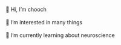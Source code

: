👋 Hi, I’m chooch <br>
<br>
👀 I’m interested in many things <br>
<br>
🌱 I’m currently learning about neuroscience

<!---
jchooch/jchooch is a ✨ special ✨ repository because its `README.md` (this file) appears on your GitHub profile.
You can click the Preview link to take a look at your changes.
--->
